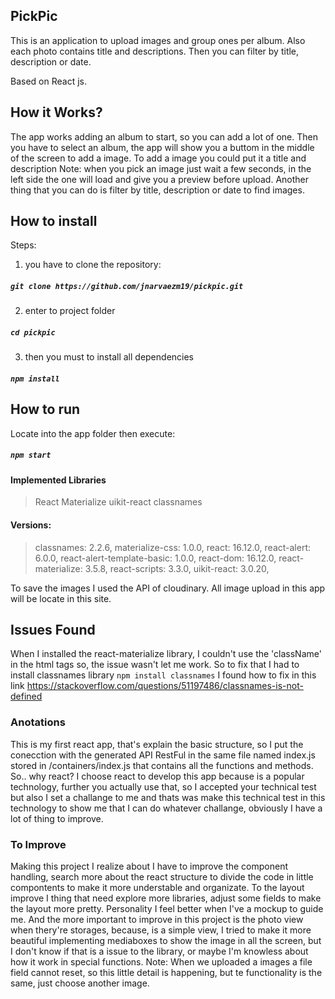 ## PickPic ##
This is an application to upload images and group ones per album.
Also each photo contains title and descriptions. 
Then you can filter by title, description or date.

Based on React js.

## How it Works? ##
The app works adding an album to start, so you can add a lot of one. Then you have to select an album, the app will show you a buttom in the middle of the screen to add a image.
To add a image you could put it a title and description
Note: when you pick an image just wait a few seconds, in the left side the one will load and give you a preview before upload.
Another thing that you can do is filter by title, description or date to find images.

## How to install
Steps:
1. you have to clone the repository:
##### `git clone https://github.com/jnarvaezm19/pickpic.git`
2. enter to project folder
##### `cd pickpic`
3. then you must to install all dependencies
##### `npm install`

## How to run ##
Locate into the app folder then execute:
##### `npm start`
 
#### Implemented Libraries ####
>React Materialize
>uikit-react
>classnames

#### Versions: ####
>classnames: 2.2.6,
>materialize-css: 1.0.0,
>react: 16.12.0,
>react-alert: 6.0.0,
>react-alert-template-basic: 1.0.0,
>react-dom: 16.12.0,
>react-materialize: 3.5.8,
>react-scripts: 3.3.0,
>uikit-react: 3.0.20,

To save the images I used the API of cloudinary. All image upload in this app will be locate in this site.


## Issues Found ##
When I installed the react-materialize library, I couldn't use the 'className' in the html tags so, the issue wasn't let me work. So to fix that I had to install classnames library  `npm install classnames`
I found how to fix in this link https://stackoverflow.com/questions/51197486/classnames-is-not-defined

### Anotations ###
This is my first react app, that's explain the basic structure, so I put the conecction with the generated API RestFul in the same file named index.js stored in /containers/index.js  that contains all the functions and methods. 
So.. why react? I choose react to develop this app because is a popular technology, further you actually use that, so I accepted your technical test but also I set a challange to me and thats was make this technical test in this technology to show me that I can do whatever challange, obviously I have a lot of thing to improve.

### To Improve ###
Making this project I realize about I have to improve the component handling, search more about the react structure to divide the code in little compontents to make it more understable and organizate. To the layout improve I thing that need explore more libraries, adjust some fields to make the layout more pretty.
Personality I feel better when I've a mockup to guide me.
And the more important to improve in this project is the photo view when thery're storages, because, is a simple view, I tried to make it more beautiful implementing mediaboxes to show the image in all the screen, but I don't know if that is a issue to the library, or maybe I'm knowless about how it work in special functions. 
Note: When we uploaded a images a file field cannot reset, so this little detail is happening, but te functionality is the same, just choose another image.
